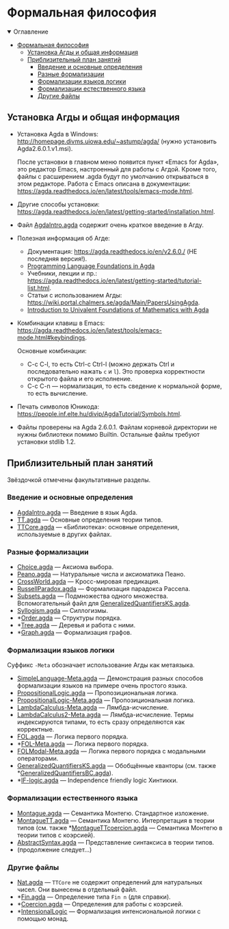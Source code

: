 # Формальная философия

<details open>
<summary>Оглавление</summary>
<!-- markdown-toc start - Don't edit this section. Run M-x markdown-toc-refresh-toc -->

- [Формальная философия](#формальная-философия)
    - [Установка Агды и общая информация](#установка-агды-и-общая-информация)
    - [Приблизительный план занятий](#приблизительный-план-занятий)
        - [Введение и основные определения](#введение-и-основные-определения)
        - [Разные формализации](#разные-формализации)
        - [Формализации языков логики](#формализации-языков-логики)
        - [Формализации естественного языка](#формализации-естественного-языка)
        - [Другие файлы](#другие-файлы)

<!-- markdown-toc end -->
</details>

## Установка Агды и общая информация

- Установка Agda в Windows: http://homepage.divms.uiowa.edu/~astump/agda/
  (нужно установить Agda2.6.0.1.v1.msi).  
  
  После установки в главном меню появится пункт «Emacs for Agda», это
  редактор Emacs, настроенный для работы с Агдой. Кроме того, файлы с
  расширением .agda будут по умолчанию открываться в этом редакторе. Работа
  с Emacs описана в документации:
  https://agda.readthedocs.io/en/latest/tools/emacs-mode.html.
- Другие способы установки:
  https://agda.readthedocs.io/en/latest/getting-started/installation.html.
- Файл
  [AgdaIntro.agda](AgdaIntro.agda)
  содержит очень краткое введение в Агду.
- Полезная информация об Агде:
    - Документация: https://agda.readthedocs.io/en/v2.6.0./ (НЕ
      последняя версия!).
    - [Programming Language Foundations in Agda](https://plfa.github.io/)
    - Учебники, лекции и пр.:
      https://agda.readthedocs.io/en/latest/getting-started/tutorial-list.html.
    - Статьи с использованием Агды:
      https://wiki.portal.chalmers.se/agda/Main/PapersUsingAgda.
    - [Introduction to Univalent Foundations of Mathematics with
      Agda](https://www.cs.bham.ac.uk/~mhe/HoTT-UF-in-Agda-Lecture-Notes/HoTT-UF-Agda.html)
- Комбинации клавиш в Emacs:
  https://agda.readthedocs.io/en/latest/tools/emacs-mode.html#keybindings.
  
  Основные комбинации: 
    - C-c C-l, то есть Ctrl-c Ctrl-l (можно держать Ctrl и последовательно
      нажать `c` и `l`). Это проверка корректности открытого файла и
      его исполнение.
    - C-c C-n — нормализация, то есть сведение к нормальной форме, то
      есть вычисление.
- Печать символов Юникода:
  https://people.inf.elte.hu/divip/AgdaTutorial/Symbols.html.
- Файлы проверены на Agda 2.6.0.1.  Файлам корневой директории не нужны
  библиотеки помимо Builtin. Остальные файлы требуют установки stdlib 1.2.

## Приблизительный план занятий

Звёздочкой отмечены факультативные разделы.

### Введение и основные определения

- [AgdaIntro.agda](AgdaIntro.agda) — Введение в язык Agda.
- [TT.agda](TT.agda) — Основные определения теории типов.
- [TTCore.agda](TTCore.agda) — «Библиотека»: основные определения,
  используемые в других файлах.

### Разные формализации

- [Choice.agda](Choice.agda) — Аксиома выбора. 
- [Peano.agda](Peano.agda) — Натуральные числа и аксиоматика Пеано. 
- [CrossWorld.agda](CrossWorld.agda) — Кросс-мировая предикация. 
- [RussellParadox.agda](RussellParadox.agda) — Формализация парадокса Рассела. 
- [Subsets.agda](Subsets.agda) — Подмножества одного
  множества. Вспомогательный файл для
  [GeneralizedQuantifiersKS.agda](GeneralizedQuantifiersKS.agda).
- [Syllogism.agda](Syllogism.agda) — Силлогизмы.  
- *[Order.agda](Order.agda) — Структуры порядка. 
- *[Tree.agda](Tree.agda) — Деревья и работа с ними. 
- *[Graph.agda](Graph.agda) — Формализация графов.

### Формализации языков логики

Суффикс `-Meta` обозначает использование Агды как метаязыка.

- [SimpleLanguage-Meta.agda](Meta/SimpleLanguage-Meta.agda) — Демонстрация
  разных способов формализации языков на примере очень простого языка.
- [PropositionalLogic.agda](PropositionalLogic.agda) — Пропозициональная логика. 
- [PropositionalLogic-Meta.agda](PropositionalLogic-Meta.agda) —
  Пропозициональная логика. 
- [LambdaCalculus-Meta.agda](Meta/LambdaCalculus-Meta.agda) —
  Лямбда-исчисление.
- [LambdaCalculus2-Meta.agda](Meta/LambdaCalculus-Meta2.agda) —
  Лямбда-исчисление. Термы индексируются типами, то есть
  сразу определяются как корректные.
- [FOL.agda](FOL.agda) — Логика первого порядка. 
- *[FOL-Meta.agda](Meta/FOL-Meta.agda) — Логика первого порядка.
- [FOLModal-Meta.agda](Meta/FOLModal-Meta.agda) — Логика первого порядка с
  модальными операторами.
- [GeneralizedQuantifiersKS.agda](GeneralizedQuantifiersKS.agda) —
  Обобщённые кванторы (см. также
  *[GeneralizedQuantifiersBC.agda](GeneralizedQuantifiersBC.agda)).
- *[IF-logic.agda](IF-logic.agda) — Independence friendly logic Хинтикки.

### Формализации естественного языка 

- [Montague.agda](Montague.agda) — Семантика Монтегю. Стандартное изложение. 
- [MontagueTT.agda](MontagueTT.agda) — Семантика Монтегю. Интерпретация в
  теории типов (см. также
  *[MontagueTTcoercion.agda](MontagueTTcoercion.agda) — Семантика Монтегю в
  теории типов с коэрсией).
- [AbstractSyntax.agda](AbstractSyntax.agda) — Представление синтаксиса в
  теории типов.
- (продолжение следует...)

### Другие файлы

- [Nat.agda](Nat.agda) — `TTCore` не содержит определений для
  натуральных чисел. Они вынесены в отдельный файл.
- *[Fin.agda](Fin.agda) — Определение типа `Fin n` (для справки). 
- *[Coercion.agda](Coercion.agda) — Определения для работы с коэрсией.
- *[IntensionalLogic](IntensionalLogic) — Формализация интенсиональной
  логики с помощью монад.
